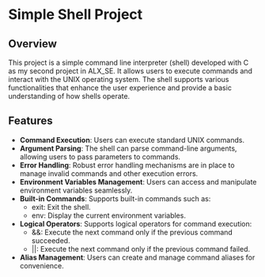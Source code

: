 # Simple Shell Project

## Overview

This project is a simple command line interpreter (shell) developed with C as my second project in ALX_SE. It allows users to execute commands and interact with the UNIX operating system. The shell supports various functionalities that enhance the user experience and provide a basic understanding of how shells operate.

## Features

- **Command Execution**: Users can execute standard UNIX commands.
- **Argument Parsing**: The shell can parse command-line arguments, allowing users to pass parameters to commands.
- **Error Handling**: Robust error handling mechanisms are in place to manage invalid commands and other execution errors.
- **Environment Variables Management**: Users can access and manipulate environment variables seamlessly.
- **Built-in Commands**: Supports built-in commands such as:
  - exit: Exit the shell.
  - env: Display the current environment variables.
- **Logical Operators**: Supports logical operators for command execution:
  - &&: Execute the next command only if the previous command succeeded.
  - ||: Execute the next command only if the previous command failed.
- **Alias Management**: Users can create and manage command aliases for convenience.
